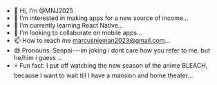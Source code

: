 - 👋 Hi, I’m @MNJ2025
- 👀 I’m interested in making apps for a new source of income...
- 🌱 I’m currently learning React Native...
- 💞️ I’m looking to collaborate on mobile apps...
- 📫 How to reach me marcusnieman2023@gmail.com...
- 😄 Pronouns: Senpai---im joking i dont care how you refer to me, but he/him i guess ...
- ⚡ Fun fact: I put off watching the new season of the anime BLEACH, because I want to wait till I have a mansion and home theater...

<!---
MNJ2025/MNJ2025 is a ✨ special ✨ repository because its `README.md` (this file) appears on your GitHub profile.
You can click the Preview link to take a look at your changes.
--->
